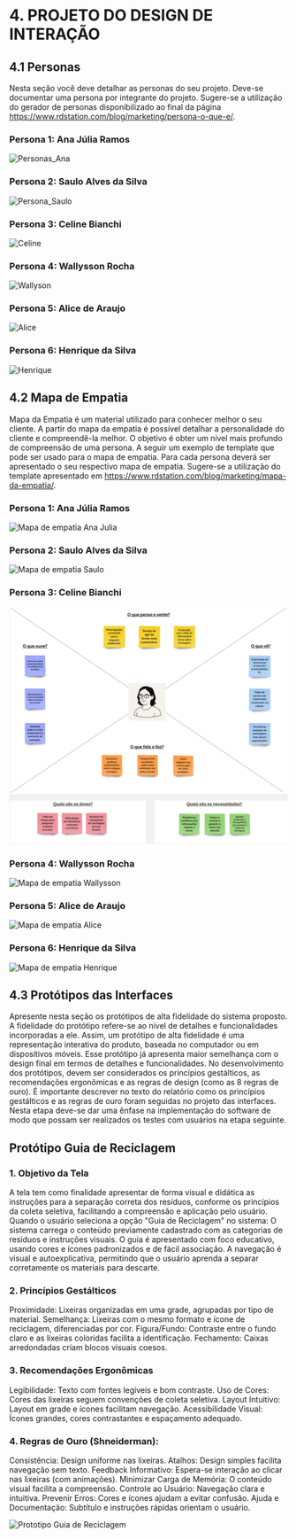 # 4. PROJETO DO DESIGN DE INTERAÇÃO

## 4.1 Personas
Nesta seção você deve detalhar as personas do seu projeto. Deve-se documentar uma persona por integrante do projeto. Sugere-se a utilização do gerador de personas disponibilizado ao final da página https://www.rdstation.com/blog/marketing/persona-o-que-e/.

### Persona 1: Ana Júlia Ramos  
![Personas_Ana](https://github.com/user-attachments/assets/9595cdb8-d1de-4c43-be4f-c6641e45403c)


### Persona 2: Saulo Alves da Silva
![Persona_Saulo](https://github.com/user-attachments/assets/be7338fa-3390-46e4-bbda-f5264ce19535)


### Persona 3: Celine Bianchi
![Celine](https://github.com/user-attachments/assets/b8c03bf3-6f25-4d22-a2dc-7e877091f0d4)


### Persona 4: Wallysson Rocha
![Wallyson](https://github.com/user-attachments/assets/02e3f141-dee5-4aa7-9302-493f492225fe)


### Persona 5: Alice de Araujo
![Alice](https://github.com/user-attachments/assets/83c8fca2-c873-4a51-addd-aabb74753333)


### Persona 6: Henrique da Silva
![Henrique](https://github.com/user-attachments/assets/0a957621-79f8-455d-a7e3-7e7697a0dfa5)



## 4.2 Mapa de Empatia
Mapa da Empatia é um material utilizado para conhecer melhor o seu cliente. A partir do mapa da empatia é possível detalhar a personalidade do cliente e compreendê-la melhor. O objetivo é obter um nível mais profundo de compreensão de uma persona. A seguir um exemplo de template que pode ser usado para o mapa de empatia. Para cada persona deverá ser apresentado o seu respectivo mapa de empatia. Sugere-se a utilização do template apresentado em https://www.rdstation.com/blog/marketing/mapa-da-empatia/.

### Persona 1: Ana Júlia Ramos

![Mapa de empatia Ana Julia](https://github.com/user-attachments/assets/3d15127a-6061-43aa-9463-6d294c493719)  

  
### Persona 2: Saulo Alves da Silva
![Mapa de empatia Saulo](https://github.com/user-attachments/assets/33ade1f3-c34d-4595-a0b0-643eee3e4394)


### Persona 3: Celine Bianchi
![Mapa de empatia Celine](https://github.com/ICEI-PUC-Minas-PMV-SI/pmv-si-2025-1-pe3-t1-reciclaaqui-reciclagem-local/blob/bde21baae72d3bba04e61881c952b2b19e17179f/src/img/Mapa%20de%20Empatia_Celine.png)


### Persona 4: Wallysson Rocha
![Mapa de empatia Wallysson](https://github.com/user-attachments/assets/4a02ba56-dd12-431c-89b3-9506b3b2b378)


### Persona 5: Alice de Araujo
![Mapa de empatia Alice](https://github.com/user-attachments/assets/c5225fb6-a91a-4d80-9bbe-c7587387fc0d)


### Persona 6: Henrique da Silva
![Mapa de empatia Henrique](https://github.com/user-attachments/assets/b11e7d76-51d2-4d65-afee-aec3730031ac)


  
## 4.3 Protótipos das Interfaces
Apresente nesta seção os protótipos de alta fidelidade do sistema proposto. A fidelidade do protótipo refere-se ao nível de detalhes e funcionalidades incorporadas a ele. Assim, um protótipo de alta fidelidade é uma representação interativa do produto, baseada no computador ou em dispositivos móveis. Esse protótipo já apresenta maior semelhança com o design final em termos de detalhes e funcionalidades. No desenvolvimento dos protótipos, devem ser considerados os princípios gestálticos, as recomendações ergonômicas e as regras de design (como as 8 regras de ouro). É importante descrever no texto do relatório como os princípios gestálticos e as regras de ouro foram seguidas no projeto das interfaces. Nesta etapa deve-se dar uma ênfase na implementação do software de modo que possam ser realizados os testes com usuários na etapa seguinte.



## Protótipo Guia de Reciclagem

### 1. Objetivo da Tela  

A tela tem como finalidade apresentar de forma visual e didática as instruções para a separação correta dos resíduos, conforme os princípios da coleta seletiva, facilitando a compreensão e aplicação pelo usuário.
Quando o usuário seleciona a opção "Guia de Reciclagem" no sistema:
O sistema carrega o conteúdo previamente cadastrado com as categorias de resíduos e instruções visuais.
O guia é apresentado com foco educativo, usando cores e ícones padronizados e de fácil associação.
A navegação é visual e autoexplicativa, permitindo que o usuário aprenda a separar corretamente os materiais para descarte.


### 2. Princípios Gestálticos

Proximidade: Lixeiras organizadas em uma grade, agrupadas por tipo de material.
Semelhança: Lixeiras com o mesmo formato e ícone de reciclagem, diferenciadas por cor.
Figura/Fundo: Contraste entre o fundo claro e as lixeiras coloridas facilita a identificação.
Fechamento: Caixas arredondadas criam blocos visuais coesos.

### 3. Recomendações Ergonômicas

Legibilidade: Texto com fontes legíveis e bom contraste.
Uso de Cores: Cores das lixeiras seguem convenções de coleta seletiva.
Layout Intuitivo: Layout em grade e ícones facilitam navegação.
Acessibilidade Visual: Ícones grandes, cores contrastantes e espaçamento adequado.

### 4. Regras de Ouro (Shneiderman):

Consistência: Design uniforme nas lixeiras.
Atalhos: Design simples facilita navegação sem texto.
Feedback Informativo: Espera-se interação ao clicar nas lixeiras (com animações).
Minimizar Carga de Memória: O conteúdo visual facilita a compreensão.
Controle ao Usuário: Navegação clara e intuitiva.
Prevenir Erros: Cores e ícones ajudam a evitar confusão.
Ajuda e Documentação: Subtítulo e instruções rápidas orientam o usuário.

<img width="1298" alt="Prototipo Guia de Reciclagem" src="https://github.com/user-attachments/assets/49230f1c-5764-4ccf-96e1-e378cb6241a5" />

